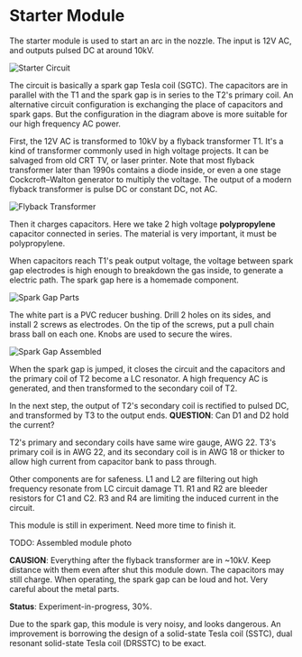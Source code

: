 # Starter Module

The starter module is used to start an arc in the nozzle. The input is 12V AC, and outputs pulsed DC at around 10kV.

![Starter Circuit](Img/StarterCircuit.png)

The circuit is basically a spark gap Tesla coil (SGTC). The capacitors are in parallel with the T1 and the spark gap is in series to the T2's primary coil. An alternative circuit configuration is exchanging the place of capacitors and spark gaps. But the configuration in the diagram above is more suitable for our high frequency AC power.

First, the 12V AC is transformed to 10kV by a flyback transformer T1. It's a kind of transformer commonly used in high voltage projects. It can be salvaged from old CRT TV, or laser printer. Note that most flyback transformer later than 1990s contains a diode inside, or even a one stage Cockcroft–Walton generator to multiply the voltage. The output of a modern flyback transformer is pulse DC or constant DC, not AC.

![Flyback Transformer](Img/FlybackTransformerPhoto.jpg)

Then it charges capacitors. Here we take 2 high voltage **polypropylene** capacitor connected in series. The material is very important, it must be polypropylene.

When capacitors reach T1's peak output voltage, the voltage between spark gap electrodes is high enough to breakdown the gas inside, to generate a electric path. The spark gap here is a homemade component.

![Spark Gap Parts](Img/SparkGapParts.jpg)

The white part is a PVC reducer bushing. Drill 2 holes on its sides, and install 2 screws as electrodes. On the tip of the screws, put a pull chain brass ball on each one. Knobs are used to secure the wires.

![Spark Gap Assembled](Img/SparkGapPhoto.jpg)

When the spark gap is jumped, it closes the circuit and the capacitors and the primary coil of T2 become a LC resonator. A high frequency AC is generated, and then transformed to the secondary coil of T2.

In the next step, the output of T2's secondary coil is rectified to pulsed DC, and transformed by T3 to the output ends. **QUESTION**: Can D1 and D2 hold the current?

T2's primary and secondary coils have same wire gauge, AWG 22. T3's primary coil is in AWG 22, and its secondary coil is in AWG 18 or thicker to allow high current from capacitor bank to pass through.

Other components are for safeness. L1 and L2 are filtering out high frequency resonate from LC circuit damage T1. R1 and R2 are bleeder resistors for C1 and C2. R3 and R4 are limiting the induced current in the circuit.

This module is still in experiment. Need more time to finish it.

TODO: Assembled module photo

**CAUSION**: Everything after the flyback transformer are in ~10kV. Keep distance with them even after shut this module down. The capacitors may still charge. When operating, the spark gap can be loud and hot. Very careful about the metal parts.

**Status**: Experiment-in-progress, 30%.

Due to the spark gap, this module is very noisy, and looks dangerous. An improvement is borrowing the design of a solid-state Tesla coil (SSTC), dual resonant solid-state Tesla coil (DRSSTC) to be exact.
